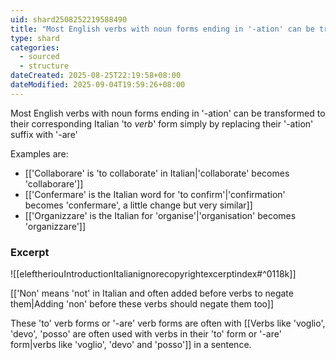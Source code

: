 ```yaml
---
uid: shard2508252219588490
title: "Most English verbs with noun forms ending in '-ation' can be transformed to their corresponding Italian 'to' verb form simply by replacing their '-ation' suffix with '-are'"
type: shard
categories:
  - sourced
  - structure
dateCreated: 2025-08-25T22:19:58+08:00
dateModified: 2025-09-04T19:59:26+08:00
---
```

Most English verbs with noun forms ending in '-ation' can be transformed to their corresponding Italian 'to *verb*' form simply by replacing their '-ation' suffix with '-are'

Examples are:
- [['Collaborare' is 'to collaborate' in Italian|'collaborate' becomes 'collaborare']]
- [['Confermare' is the Italian word for 'to confirm'|'confirmation' becomes 'confermare', a little change but very similar]]
- [['Organizzare' is the Italian for 'organise'|'organisation' becomes 'organizzare']]

### Excerpt
![[eleftheriouIntroductionItalianignorecopyrightexcerptindex#^0118k]]

[['Non' means 'not' in Italian and often added before verbs to negate them|Adding 'non' before these verbs should negate them too]]

These 'to' verb forms or '-are' verb forms are often with [[Verbs like 'voglio', 'devo', 'posso'    are often used with verbs in their 'to' form or '-are' form|verbs like 'voglio', 'devo' and 'posso']] in a sentence.